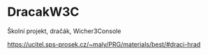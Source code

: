 # DracakW3C
Školní projekt, dračák, Wicher3Console

https://ucitel.sps-prosek.cz/~maly/PRG/materials/best/#draci-hrad
